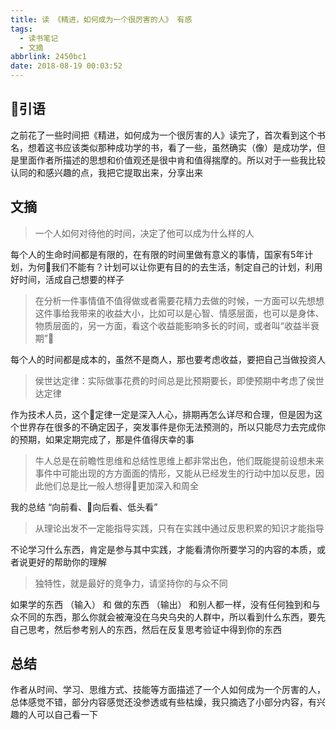 ```yaml
---
title: 读 《精进，如何成为一个很厉害的人》 有感
tags:
  - 读书笔记
  - 文摘
abbrlink: 2450bc1
date: 2018-08-19 00:03:52
---
```


## 引语

 之前花了一些时间把《精进，如何成为一个很厉害的人》读完了，首次看到这个书名，想着这书应该类似那种成功学的书，看了一些，虽然确实（像）是成功学，但是里面作者所描述的思想和价值观还是很中肯和值得揣摩的。所以对于一些我比较认同的和感兴趣的点，我把它提取出来，分享出来

 ## 文摘

>  一个人如何对待他的时间，决定了他可以成为什么样的人

每个人的生命时间都是有限的，在有限的时间里做有意义的事情，国家有5年计划，为何我们不能有？计划可以让你更有目的的去生活，制定自己的计划，利用好时间，活成自己想要的样子

> 在分析一件事情值不值得做或者需要花精力去做的时候，一方面可以先想想这件事给我带来的收益大小，比如可以是心智、情感层面，也可以是身体、物质层面的，另一方面，看这个收益能影响多长的时间，或者叫“收益半衰期”

每个人的时间都是成本的，虽然不是商人，那也要考虑收益，要把自己当做投资人


> 侯世达定律：实际做事花费的时间总是比预期要长，即使预期中考虑了侯世达定律

作为技术人员，这个定律一定是深入人心，排期再怎么详尽和合理，但是因为这个世界存在很多的不确定因子，突发事件是你无法预测的，所以只能尽力去完成你的预期，如果定期完成了，那是件值得庆幸的事

> 牛人总是在前瞻性思维和总结性思维上都非常出色，他们既能提前设想未来事件中可能出现的方方面面的情形，又能从已经发生的行动中加以反思，因此他们总是比一般人想得更加深入和周全

我的总结 “向前看、向后看、低头看”

> 从理论出发不一定能指导实践，只有在实践中通过反思积累的知识才能指导

不论学习什么东西，肯定是参与其中实践，才能看清你所要学习的内容的本质，或者说更好的帮助你的理解

> 独特性，就是最好的竞争力，请坚持你的与众不同

如果学的东西 （输入） 和 做的东西 （输出） 和别人都一样，没有任何独到和与众不同的东西，那么你就会被淹没在乌央乌央的人群中，所以看到什么东西，要先自己思考，然后参考别人的东西，然后在反复思考验证中得到你的东西

## 总结

作者从时间、学习、思维方式、技能等方面描述了一个人如何成为一个厉害的人，总体感觉不错，部分内容感觉还没参透或有些枯燥，我只摘选了小部分内容，有兴趣的人可以自己看一下